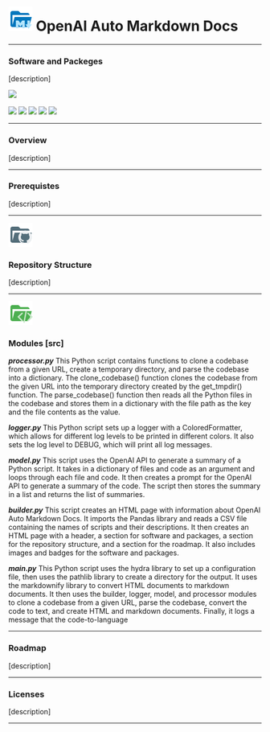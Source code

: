 



![](https://raw.githubusercontent.com/PKief/vscode-material-icon-theme/ec559a9f6bfd399b82bb44393651661b08aaf7ba/icons/folder-markdown-open.svg)
OpenAI Auto Markdown Docs
=========================




---


### Software and Packeges


[description]



![](https://img.shields.io/badge/Python-3776AB.svg?style=for-the-badge&logo=Python&logoColor=white)



![](https://img.shields.io/badge/Markdown-000000?style=for-the-badge&logo=markdown&logoColor=white)
![](https://img.shields.io/badge/CondaForge-000000.svg?style=for-the-badge&logo=Conda-Forge&logoColor=white)
![](https://img.shields.io/badge/prettier-1A2C34?style=for-the-badge&logo=prettier&logoColor=F7BA3E)
![](https://img.shields.io/badge/GitHub-181717.svg?style=for-the-badge&logo=GitHub&logoColor=white)
![](https://img.shields.io/badge/Shields.io-000000.svg?style=for-the-badge&logo=shieldsdotio&logoColor=white)






---



### Overview


[description]




---


### Prerequistes


[description]





---



![](https://raw.githubusercontent.com/PKief/vscode-material-icon-theme/ec559a9f6bfd399b82bb44393651661b08aaf7ba/icons/folder-github-open.svg)
### Repository Structure


[description]





---



![](https://raw.githubusercontent.com/PKief/vscode-material-icon-theme/ec559a9f6bfd399b82bb44393651661b08aaf7ba/icons/folder-src-open.svg)
### Modules [src]



***processor.py***
This Python script contains functions to clone a codebase from a given URL, create a temporary directory, and parse the codebase into a dictionary. The clone\_codebase() function clones the codebase from the given URL into the temporary directory created by the get\_tmpdir() function. The parse\_codebase() function then reads all the Python files in the codebase and stores them in a dictionary with the file path as the key and the file contents as the value.


***logger.py***
This Python script sets up a logger with a ColoredFormatter, which allows for different log levels to be printed in different colors. It also sets the log level to DEBUG, which will print all log messages.


***model.py***
This script uses the OpenAI API to generate a summary of a Python script. It takes in a dictionary of files and code as an argument and loops through each file and code. It then creates a prompt for the OpenAI API to generate a summary of the code. The script then stores the summary in a list and returns the list of summaries.


***builder.py***
This script creates an HTML page with information about OpenAI Auto Markdown Docs. It imports the Pandas library and reads a CSV file containing the names of scripts and their descriptions. It then creates an HTML page with a header, a section for software and packages, a section for the repository structure, and a section for the roadmap. It also includes images and badges for the software and packages.


***main.py***
This Python script uses the hydra library to set up a configuration file, then uses the pathlib library to create a directory for the output. It uses the markdownify library to convert HTML documents to markdown documents. It then uses the builder, logger, model, and processor modules to clone a codebase from a given URL, parse the codebase, convert the code to text, and create HTML and markdown documents. Finally, it logs a message that the code-to-language




---



### Roadmap


[description]





---



### Licenses


[description]





---




